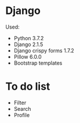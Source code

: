 # Django
Used:
* Python 3.7.2
* Django 2.1.5
* Django crispy forms 1.7.2
* Pillow 6.0.0
* Bootstrap templates

# To do list
* Filter
* Search
* Profile
